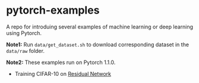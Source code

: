 # pytorch-examples

A repo for introduing several examples of machine learning or deep learning using Pytorch.

**Note1:** Run `data/get_dataset.sh` to download corresponding dataset in the `data/raw` folder.

**Note2:** These examples run on Pytorch 1.1.0.

* Training CIFAR-10 on [Residual Network](https://arxiv.org/abs/1512.03385)
